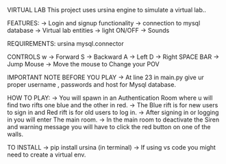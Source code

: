 VIRTUAL LAB
This project uses ursina engine to simulate a virtual lab..

FEATURES:
-> Login and signup functionality
-> connection to mysql database
-> Virtual lab entities
-> light ON/OFF
-> Sounds

REQUIREMENTS:
ursina
mysql.connector

CONTROLS
w -> Forward
S -> Backward
A -> Left
D -> Right
SPACE BAR -> Jump
Mouse -> Move the mouse to Change your POV

IMPORTANT NOTE  BEFORE YOU PLAY
-> At line 23 in main.py give ur proper username , passwords and host for Mysql database.

HOW TO PLAY:
-> You will spawn in an Authentication Room where u will find two rifts one blue and the other in red.
-> The Blue rift is for new users to sign in and Red rift is for old users to log in.
-> After signing in or logging in you will enter The main room.
-> In the main room to deactivate the Siren and warning message you will have to click the red button on one of the walls.

TO INSTALL
 -> pip install ursina (in terminal)
 -> If using vs code you might need to create a virtual env.
 

